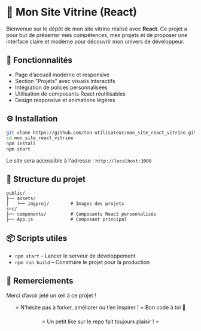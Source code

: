 
# 💼 Mon Site Vitrine (React)

Bienvenue sur le dépôt de mon site vitrine réalisé avec **React**. Ce projet a pour but de présenter mes compétences, mes projets et de proposer une interface claire et moderne pour découvrir mon univers de développeur.

## 🚀 Fonctionnalités

- Page d’accueil moderne et responsive
- Section "Projets" avec visuels interactifs
- Intégration de polices personnalisées
- Utilisation de composants React réutilisables
- Design responsive et animations légères

## ⚙️ Installation

```bash
git clone https://github.com/ton-utilisateur/mon_site_react_vitrine.git
cd mon_site_react_vitrine
npm install
npm start
```

Le site sera accessible à l'adresse : `http://localhost:3000`

## 📁 Structure du projet

```
public/
├── assets/
│   └── imgproj/        # Images des projets
src/
├── components/         # Composants React personnalisés
├── App.js              # Composant principal
```

## 📦 Scripts utiles

- `npm start` – Lancer le serveur de développement
- `npm run build` – Construire le projet pour la production

## 🙌 Remerciements

Merci d’avoir jeté un œil à ce projet !  

<div align="center">
⭐ N’hésite pas à forker, améliorer ou t’en inspirer ! ⭐  
Bon code à toi 🚀

⭐ Un petit like sur le repo fait toujours plaisir ! ⭐  
</div>
